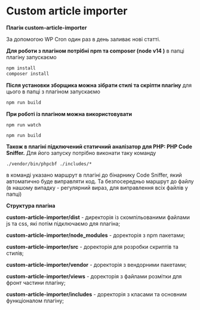 # Custom article importer

**Плагін custom-article-importer**

За допомогою WP Cron один раз в день заливає нові статті.

**Для роботи з плагіном потрібні npm та composer (node v14 )**
в папці плагіну запускаємо

```jsx
npm install
composer install
```

**Після установки зборщика можна зібрати стилі та скріпти плагіну**
для цього в папці з плагіном запускаємо

```jsx
npm run build
```
**При роботі із плагіном можна використовувати**

```
npm run watch

npm run build
```

**Також в плагіні підключений статичний аналізатор для PHP: PHP Code Sniffer.**
Для його запуску потрібно виконати таку команду

```
./vendor/bin/phpcbf ./includes/*
```
в команді указано маршрут в плагіні до бінарнику Code Sniffer, який автоматично буде виправляти код. Та безпосередньо маршрут до файлу (в нашому випадку - регулярний вираз, для виправлення всіх файлів у папці)

**Структура плагіна**

**custom-article-importer/dist** - директорія із скомпільованими файлами js та css, які потім підключаємо для плагіна;

**custom-article-importer/node_modules** - доректорія з npm пакетами;

**custom-article-importer/src** - доректорія для розробки скриптів та стилів;

**custom-article-importer/vendor** - доректорія з вендорними пакетами;

**custom-article-importer/views** - доректорія з файлами розмітки для фронт частини плагіну;

**custom-article-importer/includes** - доректорія з класами та основним функціоналом плагіну;

